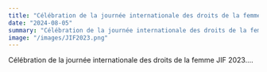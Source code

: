 ```yaml
---
title: "Célébration de la journée internationale des droits de la femme JIF 2023"
date: "2024-08-05"
summary: "Célébration de la journée internationale des droits de la femme JIF 2023..."
image: "/images/JIF2023.png"
---
```


Célébration de la journée internationale des droits de la femme JIF 2023....
